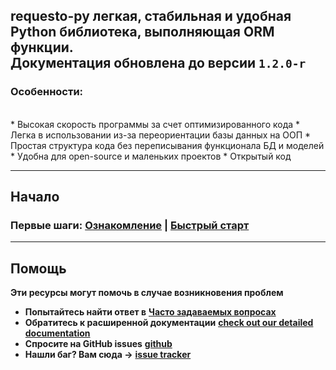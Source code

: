 **requesto-py** легкая, стабильная и удобная Python библиотека, выполняющая ORM функции.
<br>
Документация обновлена до версии `1.2.0-r`
---

<h3>Особенности:</h3>
<br>
* Высокая скорость программы за счет оптимизированного кода
* Легка в использовании из-за переориентации базы данных на ООП
* Простая структура кода без переписывания функционала БД и моделей
* Удобна для open-source и маленьких проектов
* Открытый код

---
## Начало

### **Первые шаги**: [**Ознакомление**](./start.md) | [**Быстрый старт**](./quickstart.md)


---

## Помощь

**Эти ресурсы могут помочь в случае возникновения проблем**
* **Попытайтесь найти ответ в** [**Часто задаваемых вопросах**](./faq.md)
* **Обратитесь к расширенной документации** [**check out our detailed documentation**](./manuals.md)
* **Спросите на GitHub issues** [**github**](https://github.com/SOLIDusr/requesto-py/issues/new)
* **Нашли баг? Вам сюда ->** [**issue tracker**](https://github.com/SOLIDusr/requesto-py/issues/new)

